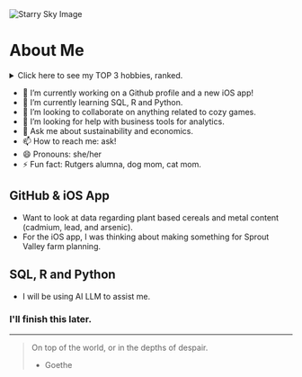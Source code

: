 <picture>
 <source media="(prefers-color-scheme: dark)" srcset="https://www.sciencemusings.com/wp-content/uploads/2019/11/paige-weber-KRNk8oosHTg-unsplash.jpg">
 <source media="(prefers-color-scheme: light)" srcset="https://www.sciencemusings.com/wp-content/uploads/2019/11/paige-weber-KRNk8oosHTg-unsplash.jpg">
 <img alt="Starry Sky Image" src="https://www.sciencemusings.com/wp-content/uploads/2019/11/paige-weber-KRNk8oosHTg-unsplash.jpg">
</picture>

# About Me

<details>
  <summary> Click here to see my TOP 3 hobbies, ranked. </summary>

| Rank | Hobbies |
|-----:|---------------|
|     1|    Video Games           |
|     2|     Painting          |
|     3|      Reading         |
</details>


<!--**fcv10/fcv10** is a ✨ _special_ ✨ repository because its `README.md` (this file) appears on your GitHub profile.

Here are some ideas to get you started: -->


- 🔭 I’m currently working on a Github profile and a new iOS app!
- 🌱 I’m currently learning SQL, R and Python.
- 👯 I’m looking to collaborate on anything related to cozy games.
- 🤔 I’m looking for help with business tools for analytics.
- 💬 Ask me about sustainability and economics.
- 📫 How to reach me: ask!
- 😄 Pronouns: she/her
- ⚡ Fun fact: Rutgers alumna, dog mom, cat mom.

## GitHub & iOS App
- Want to look at data regarding plant based cereals and metal content (cadmium, lead, and arsenic).
- For the iOS app, I was thinking about making something for Sprout Valley farm planning. 
## SQL, R and Python
- I will be using AI LLM to assist me.

### I'll finish this later.


---
> On top of the world, or in the depths of despair.
> - Goethe 
<!--This is HTML syntax that keeps lines hidden -->
